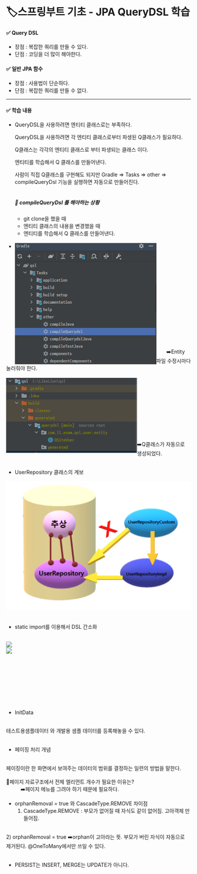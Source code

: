 # 🏷️스프링부트 기초 - JPA QueryDSL 학습

#### ✅ Query DSL
* 장점 : 복잡한 쿼리를 만들 수 있다.
* 단점 : 코딩을 더 많이 해야한다.


#### ✅ 일반 JPA 함수
* 장점 : 사용법이 단순하다.
* 단점 : 복잡한 쿼리를 만들 수 없다.

<hr>

#### ✅ 학습 내용
* QueryDSL을 사용하려면 엔티티 클래스로는 부족하다.

    QueryDSL을 사용하려면 각 엔티티 클래스로부터 파생된 Q클래스가 필요하다.    
    
    Q클래스는 각각의 엔티티 클래스로 부터 파생되는 클래스 이다.

    엔티티를 학습해서 Q 클래스를 만들어낸다.

    사람이 직접 Q클래스를 구현해도 되지만 Gradle => Tasks => other => compileQueryDsl 기능을 실행하면 자동으로 만들어진다.
    <br>
    <br>

    ##### 🔻 compileQueryDsl 를 해야하는 상황

    - git clone을 했을 때
    - 엔티티 클래스의 내용을 변경했을 때
    - 엔티티를 학습해서 Q 클래스를 만들어낸다.
  
  <br>
* <img src="https://github.com/jeonga-Son/qsl/raw/master/img_5.png" align="left" />
<br><br><br><br><br><br><br> <br><br><br><br><br><br><br><br>
&nbsp;&nbsp;&nbsp;&nbsp;&nbsp;&nbsp;        ➡️Entity 파일 수정시마다 눌러줘야 한다.
<br>
<br>
  <img src="https://github.com/jeonga-Son/qsl/raw/master/img.png" align=left />
  <br><br><br><br><br>
  <br><br><br><br><br>
        ➡️Q클래스가 자동으로 생성되었다.
  <br>
  <br>
  
* UserRepository 클래스의 계보

![img_2.png](img_2.png)
<br>
<br>
* static import를 이용해서 DSL 간소화
<br>
<img src="https://raw.githubusercontent.com/jeonga-Son/qsl/5377c6e86223f8337606a2ec894a3bb178a6e837/img_6.png" align="left" />
<br>
<img src="https://raw.githubusercontent.com/jeonga-Son/qsl/5377c6e86223f8337606a2ec894a3bb178a6e837/img_7.png" align="left" />
<br><br><br><br><br><br><br><br><br>

* InitData
<br>
 테스트용샘플데이터 와 개발용 샘플 데이터를 등록해놓을 수 있다.
<br>
<br>

* 페이징 처리 개념
<br>
페이징이란 한 화면에서 보여주는 데이터의 범위를 결정하는 일련의 방법을 말한다.
<br>
<br>
🔻페이지 자료구조에서 전체 엘리먼트 개수가 필요한 이유는?
<br>
  &nbsp;&nbsp;&nbsp;&nbsp;&nbsp;&nbsp;&nbsp;&nbsp;&nbsp; ➡️페이지 메뉴를 그려야 하기 때문에 필요하다.

<br>

* orphanRemoval = true 와 CascadeType.REMOVE 차이점
  <br>
  1) CascadeType.REMOVE : 부모가 없어질 때 자식도 같이 없어짐. 고아객체 만들어짐.
<br>
  2) orphanRemoval = true ➡️orphan이 고아라는 뜻. 부모가 버린 자식이 자동으로 제거된다. @OneToMany에서만 쓰일 수 있다.
<br>
<br>

* PERSIST는 INSERT, MERGE는 UPDATE가 아니다.